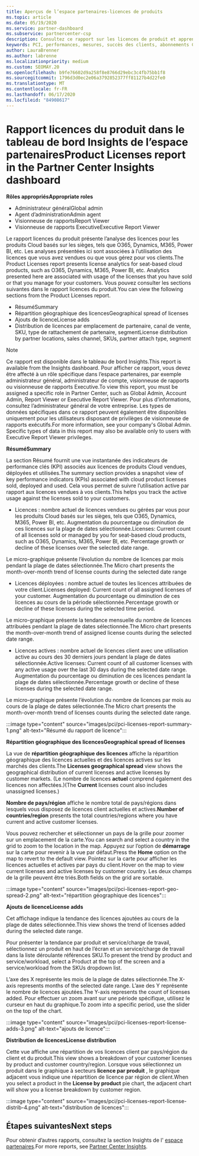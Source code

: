 ```yaml
---
title: Aperçus de l’espace partenaires-licences de produits
ms.topic: article
ms.date: 05/19/2020
ms.service: partner-dashboard
ms.subservice: partnercenter-csp
description: Consultez ce rapport sur les licences de produit et apprenez à améliorer avec les produits Cloud sous licence (ou basés sur les sièges) que vous vendez ou gérez pour vos clients.
keywords: PCI, performances, mesures, succès des clients, abonnements Cloud, analytique, rapport
author: LauraBrenner
ms.author: labrenne
ms.localizationpriority: medium
ms.custom: SEOMAY.20
ms.openlocfilehash: b9fe76602d9a258f8e8766d29ebc3c4fb75bb1f8
ms.sourcegitcommit: 1796d3d0ec2e06a3792852377ff81127b4d22fe0
ms.translationtype: MT
ms.contentlocale: fr-FR
ms.lasthandoff: 06/17/2020
ms.locfileid: "84908617"
---
```

# <a name="product-licenses-report-in-the-partner-center-insights-dashboard"></a><span data-ttu-id="ab802-104">Rapport licences du produit dans le tableau de bord Insights de l’espace partenaires</span><span class="sxs-lookup"><span data-stu-id="ab802-104">Product Licenses report in the Partner Center Insights dashboard</span></span>

<span data-ttu-id="ab802-105">**Rôles appropriés**</span><span class="sxs-lookup"><span data-stu-id="ab802-105">**Appropriate roles**</span></span>
- <span data-ttu-id="ab802-106">Administrateur général</span><span class="sxs-lookup"><span data-stu-id="ab802-106">Global admin</span></span>
- <span data-ttu-id="ab802-107">Agent d’administration</span><span class="sxs-lookup"><span data-stu-id="ab802-107">Admin agent</span></span>
- <span data-ttu-id="ab802-108">Visionneuse de rapports</span><span class="sxs-lookup"><span data-stu-id="ab802-108">Report Viewer</span></span>
- <span data-ttu-id="ab802-109">Visionneuse de rapports Executive</span><span class="sxs-lookup"><span data-stu-id="ab802-109">Executive Report Viewer</span></span>

<span data-ttu-id="ab802-110">Le rapport licences du produit présente l’analyse des licences pour les produits Cloud basés sur les sièges, tels que O365, Dynamics, M365, Power BI, etc. Les analyses présentées ici sont associées à l’utilisation des licences que vous avez vendues ou que vous gérez pour vos clients.</span><span class="sxs-lookup"><span data-stu-id="ab802-110">The Product Licenses report presents license analytics for seat-based cloud products, such as O365, Dynamics, M365, Power BI, etc. Analytics presented here are associated with usage of the licenses that you have sold or that you manage for your customers.</span></span> <span data-ttu-id="ab802-111">Vous pouvez consulter les sections suivantes dans le rapport licences du produit.</span><span class="sxs-lookup"><span data-stu-id="ab802-111">You can view the following sections from the Product Licenses report.</span></span>

- <span data-ttu-id="ab802-112">Résumé</span><span class="sxs-lookup"><span data-stu-id="ab802-112">Summary</span></span>
- <span data-ttu-id="ab802-113">Répartition géographique des licences</span><span class="sxs-lookup"><span data-stu-id="ab802-113">Geographical spread of licenses</span></span>
- <span data-ttu-id="ab802-114">Ajouts de licence</span><span class="sxs-lookup"><span data-stu-id="ab802-114">License adds</span></span>
- <span data-ttu-id="ab802-115">Distribution de licences par emplacement de partenaire, canal de vente, SKU, type de rattachement de partenaire, segment</span><span class="sxs-lookup"><span data-stu-id="ab802-115">License distribution by partner locations, sales channel, SKUs, partner attach type, segment</span></span>

 > [!NOTE]
 > <span data-ttu-id="ab802-116">Ce rapport est disponible dans le tableau de bord Insights.</span><span class="sxs-lookup"><span data-stu-id="ab802-116">This report is available from the Insights dashboard.</span></span> <span data-ttu-id="ab802-117">Pour afficher ce rapport, vous devez être affecté à un rôle spécifique dans l’espace partenaires, par exemple administrateur général, administrateur de compte, visionneuse de rapports ou visionneuse de rapports Executive.</span><span class="sxs-lookup"><span data-stu-id="ab802-117">To view this report, you must be assigned a specific role in Partner Center, such as Global Admin, Account Admin, Report Viewer or Executive Report Viewer.</span></span> <span data-ttu-id="ab802-118">Pour plus d’informations, consultez l’administrateur général de votre entreprise. Les types de données spécifiques dans ce rapport peuvent également être disponibles uniquement pour les utilisateurs disposant de privilèges de visionneuse de rapports exécutifs.</span><span class="sxs-lookup"><span data-stu-id="ab802-118">For more information, see your company's Global Admin. Specific types of data in this report may also be available only to users with Executive Report Viewer privileges.</span></span>

<span data-ttu-id="ab802-119">**Résumé**</span><span class="sxs-lookup"><span data-stu-id="ab802-119">**Summary**</span></span>

<span data-ttu-id="ab802-120">La section Résumé fournit une vue instantanée des indicateurs de performance clés (KPI) associés aux licences de produits Cloud vendues, déployées et utilisées.</span><span class="sxs-lookup"><span data-stu-id="ab802-120">The summary section provides a snapshot view of key performance indicators (KPIs) associated with cloud product licenses sold, deployed and used.</span></span> <span data-ttu-id="ab802-121">Cela vous permet de suivre l’utilisation active par rapport aux licences vendues à vos clients.</span><span class="sxs-lookup"><span data-stu-id="ab802-121">This helps you track the active usage against the licenses sold to your customers.</span></span>

- <span data-ttu-id="ab802-122">Licences : nombre actuel de licences vendues ou gérées par vous pour les produits Cloud basés sur les sièges, tels que O365, Dynamics, M365, Power BI, etc. Augmentation du pourcentage ou diminution de ces licences sur la plage de dates sélectionnée.</span><span class="sxs-lookup"><span data-stu-id="ab802-122">Licenses: Current count of all licenses sold or managed by you for seat-based cloud products, such as O365, Dynamics, M365, Power BI, etc. Percentage growth or decline of these licenses over the selected date range.</span></span>

<span data-ttu-id="ab802-123">Le micro-graphique présente l’évolution du nombre de licences par mois pendant la plage de dates sélectionnée.</span><span class="sxs-lookup"><span data-stu-id="ab802-123">The Micro chart presents the month-over-month trend of license counts during the selected date range</span></span>

- <span data-ttu-id="ab802-124">Licences déployées : nombre actuel de toutes les licences attribuées de votre client.</span><span class="sxs-lookup"><span data-stu-id="ab802-124">Licenses deployed: Current count of all assigned licenses of your customer.</span></span>
<span data-ttu-id="ab802-125">Augmentation du pourcentage ou diminution de ces licences au cours de la période sélectionnée.</span><span class="sxs-lookup"><span data-stu-id="ab802-125">Percentage growth or decline of these licenses during the selected time period.</span></span>

<span data-ttu-id="ab802-126">Le micro-graphique présente la tendance mensuelle du nombre de licences attribuées pendant la plage de dates sélectionnée.</span><span class="sxs-lookup"><span data-stu-id="ab802-126">The Micro chart presents the month-over-month trend of assigned license counts during the selected date range.</span></span>

- <span data-ttu-id="ab802-127">Licences actives : nombre actuel de licences client avec une utilisation active au cours des 30 derniers jours pendant la plage de dates sélectionnée.</span><span class="sxs-lookup"><span data-stu-id="ab802-127">Active licenses: Current count of all customer licenses with any active usage over the last 30 days during the selected date range.</span></span>
<span data-ttu-id="ab802-128">Augmentation du pourcentage ou diminution de ces licences pendant la plage de dates sélectionnée.</span><span class="sxs-lookup"><span data-stu-id="ab802-128">Percentage growth or decline of these licenses during the selected date range.</span></span>

<span data-ttu-id="ab802-129">Le micro-graphique présente l’évolution du nombre de licences par mois au cours de la plage de dates sélectionnée.</span><span class="sxs-lookup"><span data-stu-id="ab802-129">The Micro chart presents the month-over-month trend of licenses counts during the selected date range.</span></span>

:::image type="content" source="images/pci/pci-licenses-report-summary-1.png" alt-text="Résumé du rapport de licence":::

<span data-ttu-id="ab802-131">**Répartition géographique des licences**</span><span class="sxs-lookup"><span data-stu-id="ab802-131">**Geographical spread of licenses**</span></span>

<span data-ttu-id="ab802-132">La vue de **répartition géographique des licences** affiche la répartition géographique des licences actuelles et des licences actives sur les marchés des clients.</span><span class="sxs-lookup"><span data-stu-id="ab802-132">The **Licenses geographical spread** view shows the geographical distribution of current licenses and active licenses by customer markets.</span></span> <span data-ttu-id="ab802-133">(Le nombre de licences **actuel** comprend également des licences non affectées.)</span><span class="sxs-lookup"><span data-stu-id="ab802-133">(The **Current** licenses count also includes unassigned licenses.)</span></span>

<span data-ttu-id="ab802-134">**Nombre de pays/région** affiche le nombre total de pays/régions dans lesquels vous disposez de licences client actuelles et actives.</span><span class="sxs-lookup"><span data-stu-id="ab802-134">**Number of countries/region** presents the total countries/regions where you have current and active customer licenses.</span></span>

<span data-ttu-id="ab802-135">Vous pouvez rechercher et sélectionner un pays de la grille pour zoomer sur un emplacement de la carte.</span><span class="sxs-lookup"><span data-stu-id="ab802-135">You can search and select a country in the grid to zoom to the location in the map.</span></span> <span data-ttu-id="ab802-136">Appuyez sur l’option de **démarrage** sur la carte pour revenir à la vue par défaut.</span><span class="sxs-lookup"><span data-stu-id="ab802-136">Press the **Home** option on the map to revert to the default view.</span></span> <span data-ttu-id="ab802-137">Pointez sur la carte pour afficher les licences actuelles et actives par pays du client.</span><span class="sxs-lookup"><span data-stu-id="ab802-137">Hover on the map to view current licenses and active licenses by customer country.</span></span> <span data-ttu-id="ab802-138">Les deux champs de la grille peuvent être triés.</span><span class="sxs-lookup"><span data-stu-id="ab802-138">Both fields on the grid are sortable.</span></span>

:::image type="content" source="images/pci/pci-licenses-report-geo-spread-2.png" alt-text="répartition géographique des licences":::

<span data-ttu-id="ab802-140">**Ajouts de licence**</span><span class="sxs-lookup"><span data-stu-id="ab802-140">**License adds**</span></span>

<span data-ttu-id="ab802-141">Cet affichage indique la tendance des licences ajoutées au cours de la plage de dates sélectionnée.</span><span class="sxs-lookup"><span data-stu-id="ab802-141">This view shows the trend of licenses added during the selected date range.</span></span> 

<span data-ttu-id="ab802-142">Pour présenter la tendance par produit et service/charge de travail, sélectionnez un produit en haut de l’écran et un service/charge de travail dans la liste déroulante références SKU.</span><span class="sxs-lookup"><span data-stu-id="ab802-142">To present the trend by product and service/workload, select a Product at the top of the screen and a service/workload from the SKUs dropdown list.</span></span>

<span data-ttu-id="ab802-143">L’axe des X représente les mois de la plage de dates sélectionnée.</span><span class="sxs-lookup"><span data-stu-id="ab802-143">The X-axis represents months of the selected date range.</span></span> <span data-ttu-id="ab802-144">L’axe des Y représente le nombre de licences ajoutées.</span><span class="sxs-lookup"><span data-stu-id="ab802-144">The Y-axis represents the count of licenses added.</span></span> <span data-ttu-id="ab802-145">Pour effectuer un zoom avant sur une période spécifique, utilisez le curseur en haut du graphique.</span><span class="sxs-lookup"><span data-stu-id="ab802-145">To zoom into a specific period, use the slider on the top of the chart.</span></span>

:::image type="content" source="images/pci/pci-licenses-report-license-adds-3.png" alt-text="ajouts de licence":::

<span data-ttu-id="ab802-147">**Distribution de licences**</span><span class="sxs-lookup"><span data-stu-id="ab802-147">**License distribution**</span></span>

<span data-ttu-id="ab802-148">Cette vue affiche une répartition de vos licences client par pays/région du client et du produit.</span><span class="sxs-lookup"><span data-stu-id="ab802-148">This view shows a breakdown of your customer licenses by product and customer country/region.</span></span> <span data-ttu-id="ab802-149">Lorsque vous sélectionnez un produit dans le graphique à secteurs **licence par produit** , le graphique adjacent vous indique une répartition de licence par région de client.</span><span class="sxs-lookup"><span data-stu-id="ab802-149">When you select a product in the **License by product** pie chart, the adjacent chart will show you a license breakdown by customer region.</span></span>

:::image type="content" source="images/pci/pci-licenses-report-license-distrib-4.png" alt-text="distribution de licences":::

## <a name="next-steps"></a><span data-ttu-id="ab802-151">Étapes suivantes</span><span class="sxs-lookup"><span data-stu-id="ab802-151">Next steps</span></span>

<span data-ttu-id="ab802-152">Pour obtenir d’autres rapports, consultez la section Insights de l' [espace partenaires](partner-center-insights.md).</span><span class="sxs-lookup"><span data-stu-id="ab802-152">For more reports, see [Partner Center Insights](partner-center-insights.md).</span></span>
